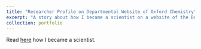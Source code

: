 ```yaml
---
title: "Researcher Profile on Departmental Website of Oxford Chemistry"
excerpt: "A story about how I became a scientist on a website of the Department of Chemistry (University of Oxford) <br/><img src='/images/michalandmachinesquare.jpg'>"
collection: portfolio
---
```


Read [here](http://www.chem.ox.ac.uk/dr-michal-hejduk.aspx) how I became a scientist.
